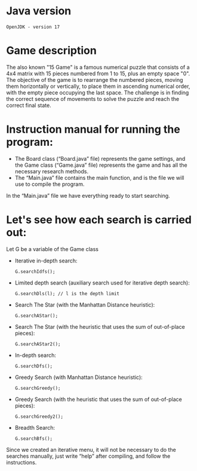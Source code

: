 # Java version

``` OpenJDK - version 17 ```

# Game description
The also known "15 Game" is a famous numerical puzzle that consists of a 4x4 matrix with 15 pieces numbered from 1 to 15, plus an empty space "0". The objective of the game is to rearrange the numbered pieces, moving them horizontally or vertically, to place them in ascending numerical order, with the empty piece occupying the last space. The challenge is in finding the correct sequence of movements to solve the puzzle and reach the correct final state.

# Instruction manual for running the program:

- The Board class (“Board.java” file) represents the game settings, and the Game class (“Game.java” file) represents the game
and has all the necessary research methods.
- The “Main.java” file contains the main function, and is the file we will use
to compile the program.

In the “Main.java” file we have everything ready to start searching.


# Let's see how each search is carried out:

Let G be a variable of the Game class

- Iterative in-depth search:

   ```G.searchIdfs();```

- Limited depth search (auxiliary search used for iterative depth search):

   ```G.searchDls(l); // l is the depth limit```

- Search The Star (with the Manhattan Distance heuristic):

   ```G.searchAStar(); ```

- Search The Star (with the heuristic that uses the sum of out-of-place pieces):

   ```G.searchAStar2(); ```

- In-depth search:

   ```G.searchDfs();```

- Greedy Search (with Manhattan Distance heuristic):

   ```G.searchGreedy(); ```

- Greedy Search (with the heuristic that uses the sum of out-of-place pieces):

  ``` G.searchGreedy2(); ```

- Breadth Search:

   ```G.searchBfs();```

Since we created an iterative menu, it will not be necessary to do the searches manually, just write “help” after compiling, and follow the instructions.
